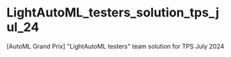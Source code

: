 # LightAutoML_testers_solution_tps_jul_24
[AutoML Grand Prix] "LightAutoML testers" team solution for TPS July 2024
